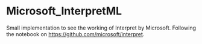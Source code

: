 # Microsoft_InterpretML

Small implementation to see the working of Interpret by Microsoft. 
Following the notebook on https://github.com/microsoft/interpret.
